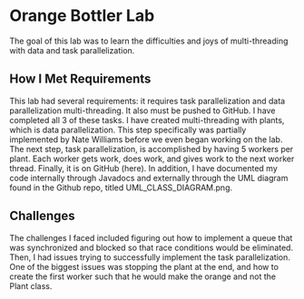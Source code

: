 # Orange Bottler Lab
The goal of this lab was to learn the difficulties and joys of multi-threading with data and task parallelization.


## How I Met Requirements
This lab had several requirements: it requires task parallelization and data parallelization multi-threading. 
It also must be pushed to GitHub. I have completed all 3 of these tasks.
I have created multi-threading with plants, which is data parallelization.
This step specifically was partially implemented by Nate Williams before we even began working on the lab.
The next step, task parallelization, is accomplished by having 5 workers per plant.
Each worker gets work, does work, and gives work to the next worker thread. 
Finally, it is on GitHub (here). 
In addition, I have documented my code internally through Javadocs and externally through the UML diagram found in the Github repo, titled
UML_CLASS_DIAGRAM.png.


## Challenges
The challenges I faced included figuring out how to implement a queue that was synchronized and blocked so
that race conditions would be eliminated. 
Then, I had issues trying to successfully implement the task parallelization.
One of the biggest issues was stopping the plant at the end, and how to create the first worker such
that he would make the orange and not the Plant class.


